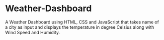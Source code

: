 # Weather-Dashboard
A Weather Dashboard using HTML, CSS and JavaScript that takes name of a city as input and displays the temperature in degree Celsius along with Wind Speed and Humidity.
